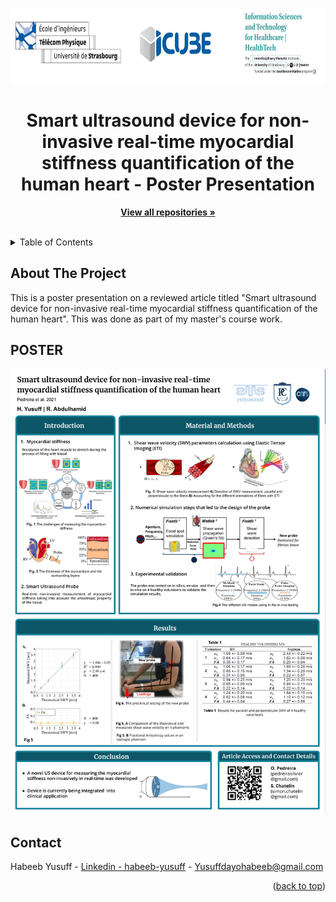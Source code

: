 <!-- Improved compatibility of back to top link: See: https://github.com/othneildrew/Best-README-Template/pull/73 -->
<a name="readme-top"></a>



<!-- PROJECT LOGO -->
<br />
<div align="center">
  <a href="https://healthtech.unistra.fr/">
    <img src="Images/logo.JPG" alt="Logo" width="720" height="120">
  </a>

  <h1 align="center">Smart ultrasound device for non-invasive real-time 
myocardial stiffness quantification of the human heart - Poster Presentation</h1>

  <p align="center">
    <a href="https://github.com/Habeeb-Yusuff?tab=repositories"><strong>View all repositories  »</strong></a>
    <br />
    <br />
  </p>
</div>



<!-- TABLE OF CONTENTS -->
<details>
  <summary>Table of Contents</summary>
  <ol>
    <li>
      <a href="#about-the-project">About The Project</a>
  </ol>
</details>



<!-- ABOUT THE PROJECT -->
## About The Project

This is a poster presentation on a reviewed article titled "Smart ultrasound device for non-invasive real-time myocardial stiffness quantification of the human heart". This was done as part of my master's course work.



## POSTER

<div align="center">
    <img width="600" src="Images/Poster presentation.png" alt="color picker" />
</div>









<!-- CONTACT -->
## Contact

Habeeb Yusuff - [Linkedin - habeeb-yusuff](https://linkedin.com/in/habeeb-yusuff-347736176/) - Yusuffdayohabeeb@gmail.com

<p align="right">(<a href="#readme-top">back to top</a>)</p>



